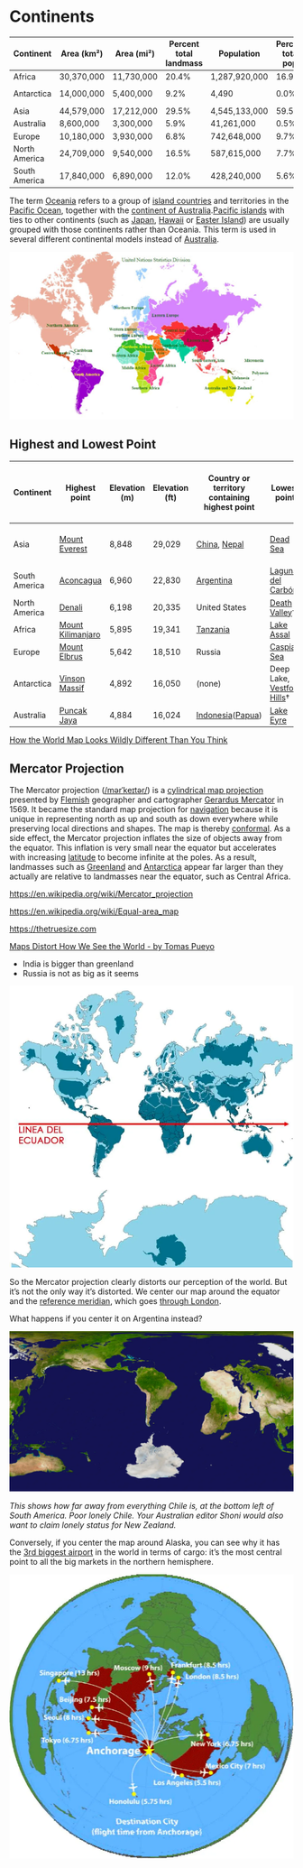 # Continents

| **Continent** | **Area (km²)** | **Area (mi²)** | **Percent total landmass** | **Population** | **Percent total pop.** | **Most populous city** |
|---|---|---|---|---|---|---|
| Africa | 30,370,000 | 11,730,000 | 20.4% | 1,287,920,000 | 16.9% | Lagos,Nigeria |
| Antarctica | 14,000,000 | 5,400,000 | 9.2% | 4,490 | 0.0% | McMurdo Station |
| Asia | 44,579,000 | 17,212,000 | 29.5% | 4,545,133,000 | 59.5% | Shanghai,China |
| Australia | 8,600,000 | 3,300,000 | 5.9% | 41,261,000 | 0.5% | Sydney,Australia |
| Europe | 10,180,000 | 3,930,000 | 6.8% | 742,648,000 | 9.7% | Moscow,Russia |
| North America | 24,709,000 | 9,540,000 | 16.5% | 587,615,000 | 7.7% | Mexico City,Mexico |
| South America | 17,840,000 | 6,890,000 | 12.0% | 428,240,000 | 5.6% | São Paulo,Brazil |

The term [Oceania](https://en.wikipedia.org/wiki/Oceania) refers to a group of [island countries](https://en.wikipedia.org/wiki/Island_country) and territories in the [Pacific Ocean](https://en.wikipedia.org/wiki/Pacific_Ocean), together with the [continent of Australia](https://en.wikipedia.org/wiki/Australia_(continent)).[Pacific islands](https://en.wikipedia.org/wiki/Pacific_islands) with ties to other continents (such as [Japan](https://en.wikipedia.org/wiki/Japan), [Hawaii](https://en.wikipedia.org/wiki/Hawaii) or [Easter Island](https://en.wikipedia.org/wiki/Easter_Island)) are usually grouped with those continents rather than Oceania. This term is used in several different continental models instead of [Australia](https://en.wikipedia.org/wiki/Australia_(continent)).

![image](../../media/Continents-image1.jpg)

## Highest and Lowest Point

| **Continent** | **Highest point**                                                    | **Elevation (m)** | **Elevation (ft)** | **Country or territory containing highest point**                                                              | **Lowest point**                                                            | **Elevation (m)** | **Elevation (ft)** | **Country or territory containing lowest point**                                                                                                                 |
|-------|--------|-------|-------|-----------|---------|-------|-------|---------------|
| Asia          | [Mount Everest](https://en.wikipedia.org/wiki/Mount_Everest)         | 8,848             | 29,029             | [China](https://en.wikipedia.org/wiki/China), [Nepal](https://en.wikipedia.org/wiki/Nepal)                      | [Dead Sea](https://en.wikipedia.org/wiki/Dead_Sea)                          | −427              | −1,401             | [Israel](https://en.wikipedia.org/wiki/Israel), [Jordan](https://en.wikipedia.org/wiki/Jordan) and [Palestine](https://en.wikipedia.org/wiki/State_of_Palestine) |
| South America | [Aconcagua](https://en.wikipedia.org/wiki/Aconcagua)                 | 6,960             | 22,830             | [Argentina](https://en.wikipedia.org/wiki/Argentina)                                                           | [Laguna del Carbón](https://en.wikipedia.org/wiki/Laguna_del_Carb%C3%B3n)   | −105              | −344               | [Argentina](https://en.wikipedia.org/wiki/Argentina)                                                                                                             |
| North America | [Denali](https://en.wikipedia.org/wiki/Denali)                       | 6,198             | 20,335             | United States                                                                                                  | [Death Valley](https://en.wikipedia.org/wiki/Death_Valley)†                | −86               | −282               | United States                                                                                                                                                    |
| Africa        | [Mount Kilimanjaro](https://en.wikipedia.org/wiki/Mount_Kilimanjaro) | 5,895             | 19,341             | [Tanzania](https://en.wikipedia.org/wiki/Tanzania)                                                             | [Lake Assal](https://en.wikipedia.org/wiki/Lake_Assal_(Djibouti))           | −155              | −509               | [Djibouti](https://en.wikipedia.org/wiki/Djibouti)                                                                                                               |
| Europe        | [Mount Elbrus](https://en.wikipedia.org/wiki/Mount_Elbrus)           | 5,642             | 18,510             | Russia                                                                                                         | [Caspian Sea](https://en.wikipedia.org/wiki/Caspian_Sea)                    | −28               | −92                | Russia                                                                                                                                                           |
| Antarctica    | [Vinson Massif](https://en.wikipedia.org/wiki/Vinson_Massif)         | 4,892             | 16,050             | (none)                                                                                                         | Deep Lake, [Vestfold Hills](https://en.wikipedia.org/wiki/Vestfold_Hills)† | −50               | −160               | (none)                                                                                                                                                           |
| Australia     | [Puncak Jaya](https://en.wikipedia.org/wiki/Puncak_Jaya)             | 4,884             | 16,024             | [Indonesia](https://en.wikipedia.org/wiki/Indonesia)([Papua](https://en.wikipedia.org/wiki/Papua_(province))) | [Lake Eyre](https://en.wikipedia.org/wiki/Lake_Eyre)                        | −15               | −49                | Australia                                                                                                                                                        |

[How the World Map Looks Wildly Different Than You Think](https://youtu.be/lPNrtjboISg)

## Mercator Projection

The Mercator projection ([/mərˈkeɪtər/](https://en.wikipedia.org/wiki/Help:IPA/English)) is a [cylindrical map projection](https://en.wikipedia.org/wiki/Cylindrical_map_projection) presented by [Flemish](https://en.wikipedia.org/wiki/Flemish_people) geographer and cartographer [Gerardus Mercator](https://en.wikipedia.org/wiki/Gerardus_Mercator) in 1569. It became the standard map projection for [navigation](https://en.wikipedia.org/wiki/Navigation) because it is unique in representing north as up and south as down everywhere while preserving local directions and shapes. The map is thereby [conformal](https://en.wikipedia.org/wiki/Conformal_map_projection). As a side effect, the Mercator projection inflates the size of objects away from the equator. This inflation is very small near the equator but accelerates with increasing [latitude](https://en.wikipedia.org/wiki/Latitude) to become infinite at the poles. As a result, landmasses such as [Greenland](https://en.wikipedia.org/wiki/Greenland) and [Antarctica](https://en.wikipedia.org/wiki/Antarctica) appear far larger than they actually are relative to landmasses near the equator, such as Central Africa.

<https://en.wikipedia.org/wiki/Mercator_projection>

<https://en.wikipedia.org/wiki/Equal-area_map>

<https://thetruesize.com>

[Maps Distort How We See the World - by Tomas Pueyo](https://unchartedterritories.tomaspueyo.com/p/maps-distort-how-we-see-the-world)

- India is bigger than greenland
- Russia is not as big as it seems

![true-size-of-countries-landmass](../../media/Pasted%20image%2020230710130538.png)

So the Mercator projection clearly distorts our perception of the world. But it’s not the only way it’s distorted. We center our map around the equator and the [reference meridian](https://en.wikipedia.org/wiki/IERS_Reference_Meridian), which goes [through London](https://en.wikipedia.org/wiki/Prime_meridian_(Greenwich)).

What happens if you center it on Argentina instead?

![center-around-argentina](../../media/Pasted%20image%2020230710130702.png)

_This shows how far away from everything Chile is, at the bottom left of South America. Poor lonely Chile. Your Australian editor Shoni would also want to claim lonely status for New Zealand._

Conversely, if you center the map around Alaska, you can see why it has the [3rd biggest airport](https://www.internationalairportreview.com/article/107921/top-10-busiest-airports-world-cargo/) in the world in terms of cargo: it’s the most central point to all the big markets in the northern hemisphere.

![alaska-center-hub](../../media/Pasted%20image%2020230710130750.png)
